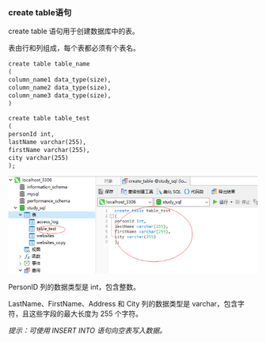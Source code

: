 ### create table语句

create table 语句用于创建数据库中的表。

表由行和列组成，每个表都必须有个表名。

```
create table table_name 
(
column_name1 data_type(size),
column_name2 data_type(size),
column_name3 data_type(size),
)
```

```
create table table_test
(
personId int,
lastName varchar(255),
firstName varchar(255),
city varchar(255)
);
```
<img src='img/create_table_1.png' />

PersonID 列的数据类型是 int，包含整数。

LastName、FirstName、Address 和 City 列的数据类型是 varchar，包含字符，且这些字段的最大长度为 255 个字符。

*提示：可使用 INSERT INTO 语句向空表写入数据。*


